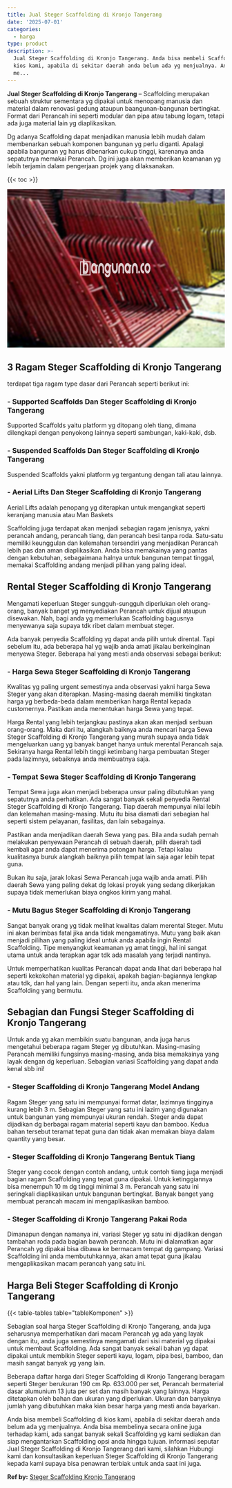 ```yaml
---
title: Jual Steger Scaffolding di Kronjo Tangerang
date: '2025-07-01'
categories:
  - harga
type: product
description: >-
  Jual Steger Scaffolding di Kronjo Tangerang. Anda bisa membeli Scaffolding di
  kios kami, apabila di sekitar daerah anda belum ada yg menjualnya. Anda bisa
  me...
---
```


**Jual Steger Scaffolding di Kronjo Tangerang** – Scaffolding merupakan sebuah struktur sementara yg dipakai untuk menopang manusia dan material dalam renovasi gedung ataupun baangunan-bangunan bertingkat. Format dari Perancah ini seperti modular dan pipa atau tabung logam, tetapi ada juga material lain yg diaplikasikan.

Dg adanya Scaffolding dapat menjadikan manusia lebih mudah dalam membenarkan sebuah komponen bangunan yg perlu diganti. Apalagi apabila bangunan yg harus dibenarkan cukup tinggi, karenanya anda sepatutnya memakai Perancah. Dg ini juga akan memberikan keamanan yg lebih terjamin dalam pengerjaan projek yang dilaksanakan.

{{< toc >}}

![Jual Steger Scaffolding di Kronjo Tangerang](/images/sewa-scaffolding-steger-30.png)

## 3 Ragam Steger Scaffolding di Kronjo Tangerang

terdapat tiga ragam type dasar dari Perancah seperti berikut ini:

### \- Supported Scaffolds Dan Steger Scaffolding di Kronjo Tangerang

Supported Scaffolds yaitu platform yg ditopang oleh tiang, dimana dilengkapi dengan penyokong lainnya seperti sambungan, kaki-kaki, dsb.

### \- Suspended Scaffolds Dan Steger Scaffolding di Kronjo Tangerang

Suspended Scaffolds yakni platform yg tergantung dengan tali atau lainnya.

### \- Aerial Lifts Dan Steger Scaffolding di Kronjo Tangerang

Aerial Lifts adalah penopang yg diterapkan untuk mengangkat seperti keranjang manusia atau Man Baskets

Scaffolding juga terdapat akan menjadi sebagian ragam jenisnya, yakni perancah andang, perancah tiang, dan perancah besi tanpa roda. Satu-satu memiliki keunggulan dan kelemahan tersendiri yang menjadikan Perancah lebih pas dan aman diaplikasikan. Anda bisa memakainya yang pantas dengan kebutuhan, sebagaimana halnya untuk bangunan tempat tinggal, memakai Scaffolding andang menjadi pilihan yang paling ideal.

## Rental Steger Scaffolding di Kronjo Tangerang

Mengamati keperluan Steger sungguh-sungguh diperlukan oleh orang-orang, banyak banget yg menyediakan Perancah untuk dijual ataupun disewakan. Nah, bagi anda yg memerlukan Scaffolding bagusnya menyewanya saja supaya tdk ribet dalam membuat steger.

Ada banyak penyedia Scaffolding yg dapat anda pilih untuk dirental. Tapi sebelum itu, ada beberapa hal yg wajib anda amati jikalau berkeinginan menyewa Steger. Beberapa hal yang mesti anda observasi sebagai berikut:

### \- Harga Sewa Steger Scaffolding di Kronjo Tangerang

Kwalitas yg paling urgent semestinya anda observasi yakni harga Sewa Steger yang akan diterapkan. Masing-masing daerah memiliki tingkatan harga yg berbeda-beda dalam memberikan harga Rental kepada customernya. Pastikan anda menentukan harga Sewa yang tepat.

Harga Rental yang lebih terjangkau pastinya akan akan menjadi serbuan orang-orang. Maka dari itu, alangkah baiknya anda mencari harga Sewa Steger Scaffolding di Kronjo Tangerang yang murah supaya anda tidak mengeluarkan uang yg banyak banget hanya untuk merental Perancah saja. Sekiranya harga Rental lebih tinggi ketimbang harga pembuatan Steger pada lazimnya, sebaiknya anda membuatnya saja.

### \- Tempat Sewa Steger Scaffolding di Kronjo Tangerang

Tempat Sewa juga akan menjadi beberapa unsur paling dibutuhkan yang sepatutnya anda perhatikan. Ada sangat banyak sekali penyedia Rental Steger Scaffolding di Kronjo Tangerang. Tiap daerah mempunyai nilai lebih dan kelemahan masing-masing. Mutu itu bisa diamati dari sebagian hal seperti sistem pelayanan, fasilitas, dan lain sebagainya.

Pastikan anda menjadikan daerah Sewa yang pas. Bila anda sudah pernah melakukan penyewaan Perancah di sebuah daerah, pilih daerah tadi kembali agar anda dapat menerima potongan harga. Tetapi kalau kualitasnya buruk alangkah baiknya pilih tempat lain saja agar lebih tepat guna.

Bukan itu saja, jarak lokasi Sewa Perancah juga wajib anda amati. Pilih daerah Sewa yang paling dekat dg lokasi proyek yang sedang dikerjakan supaya tidak memerlukan biaya ongkos kirim yang mahal.

### \- Mutu Bagus Steger Scaffolding di Kronjo Tangerang

Sangat banyak orang yg tidak melihat kwalitas dalam merental Steger. Mutu ini akan berimbas fatal jika anda tidak mengamatinya. Mutu yang baik akan menjadi pilihan yang paling ideal untuk anda apabila ingin Rental Scaffolding. Tipe menyangkut keamanan yg amat tinggi, hal ini sangat utama untuk anda terapkan agar tdk ada masalah yang terjadi nantinya.

Untuk memperhatikan kualitas Perancah dapat anda lihat dari beberapa hal seperti kekokohan material yg dipakai, apakah bagian-bagiannya lengkap atau tdk, dan hal yang lain. Dengan seperti itu, anda akan menerima Scaffolding yang bermutu.

## Sebagian dan Fungsi Steger Scaffolding di Kronjo Tangerang

Untuk anda yg akan membikin suatu bangunan, anda juga harus mengetahui beberapa ragam Steger yg dibutuhkan. Masing-masing Perancah memiliki fungsinya masing-masing, anda bisa memakainya yang layak dengan dg keperluan. Sebagian variasi Scaffolding yang dapat anda kenal sbb ini!

### \- Steger Scaffolding di Kronjo Tangerang Model Andang

Ragam Steger yang satu ini mempunyai format datar, lazimnya tingginya kurang lebih 3 m. Sebagian Steger yang satu ini lazim yang digunakan untuk bangunan yang mempunyai ukuran rendah. Steger anda dapat dijadikan dg berbagai ragam material seperti kayu dan bamboo. Kedua bahan tersebut teramat tepat guna dan tidak akan memakan biaya dalam quantity yang besar.

### \- Steger Scaffolding di Kronjo Tangerang Bentuk Tiang

Steger yang cocok dengan contoh andang, untuk contoh tiang juga menjadi bagian ragam Scaffolding yang tepat guna dipakai. Untuk ketinggiannya bisa menempuh 10 m dg tinggi minimal 3 m. Perancah yang satu ini seringkali diaplikasikan untuk bangunan bertingkat. Banyak banget yang membuat perancah macam ini mengaplikasikan bamboo.

### \- Steger Scaffolding di Kronjo Tangerang Pakai Roda

Dimanapun dengan namanya ini, variasi Steger yg satu ini dijadikan dengan tambahan roda pada bagian bawah perancah. Mutu ini dialamatkan agar Perancah yg dipakai bisa dibawa ke bermacam tempat dg gampang. Variasi Scaffolding ini anda membutuhkannya, akan amat tepat guna jikalau mengaplikasikan macam perancah yang satu ini.

## Harga Beli Steger Scaffolding di Kronjo Tangerang

{{< table-tables table="tableKomponen" >}}

Sebagian soal harga Steger Scaffolding di Kronjo Tangerang, anda juga seharusnya memperhatikan dari macam Perancah yg ada yang layak dengan itu, anda juga semestinya mengamati dari sisi material yg dipakai untuk membaut Scaffolding. Ada sangat banyak sekali bahan yg dapat dipakai untuk membikin Steger seperti kayu, logam, pipa besi, bamboo, dan masih sangat banyak yg yang lain.

Beberapa daftar harga dari Steger Scaffolding di Kronjo Tangerang beragam seperti Steger berukuran 190 cm Rp. 633.000 per set, Perancah bermaterial dasar alumunium 13 juta per set dan masih banyak yang lainnya. Harga ditetapkan oleh bahan dan ukuran yang diperlukan. Ukuran dan banyaknya jumlah yang dibutuhkan maka kian besar harga yang mesti anda bayarkan.

Anda bisa membeli Scaffolding di kios kami, apabila di sekitar daerah anda belum ada yg menjualnya. Anda bisa membelinya secara online juga terhadap kami, ada sangat banyak sekali Scaffolding yg kami sediakan dan siap mengantarkan Scaffolding opsi anda hingga tujuan. informasi seputar Jual Steger Scaffolding di Kronjo Tangerang dari kami, silahkan Hubungi kami dan konsultasikan keperluan Steger Scaffolding di Kronjo Tangerang kepada kami supaya bisa penawran terbiak untuk anda saat ini juga.

**Ref by:** [Steger Scaffolding Kronjo Tangerang](https://id.wikipedia.org/wiki/Steger)
